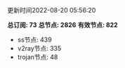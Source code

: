 更新时间2022-08-20 05:56:20

**总订阅: 73**
**总节点: 2826**
**有效节点: 822**
- ss节点: 439
- v2ray节点: 335
- trojan节点: 48

